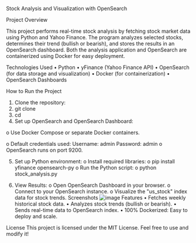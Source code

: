 Stock Analysis and Visualization with OpenSearch

Project Overview

This project performs real-time stock analysis by fetching stock market data using Python and Yahoo Finance.
The program analyzes selected stocks, determines their trend (bullish or bearish), and stores the results in an OpenSearch dashboard.
Both the analysis application and OpenSearch are containerized using Docker for easy deployment.

Technologies Used
•	Python
•	yFinance (Yahoo Finance API)
•	OpenSearch (for data storage and visualization)
•	Docker (for containerization)
•	OpenSearch Dashboards

How to Run the Project
1.	Clone the repository:
2.	git clone <your-repository-url>
3.	cd <your-project-folder>
4.	Set up OpenSearch and OpenSearch Dashboard:

o	Use Docker Compose or separate Docker containers.

o	Default credentials used:
Username: admin
Password: admin
o	OpenSearch runs on port 9200.

5.	Set up Python environment:
o	Install required libraries:
o	pip install yfinance opensearch-py
o	Run the Python script:
o	python stock_analysis.py

6.	View Results:
o	Open OpenSearch Dashboard in your browser.
o	Connect to your OpenSearch instance.
o	Visualize the "us_stock" index data for stock trends.
Screenshots
![image](https://github.com/user-attachments/assets/3b236aff-3d66-4c00-bc32-73c81a7da93a)
Features
•	Fetches weekly historical stock data.
•	Analyzes stock trends (bullish or bearish).
•	Sends real-time data to OpenSearch index.
•	100% Dockerized: Easy to deploy and scale.

License
This project is licensed under the MIT License. Feel free to use and modify it!



